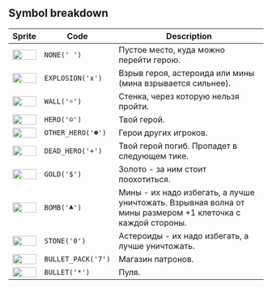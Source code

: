 <meta charset="UTF-8">

## Symbol breakdown
| Sprite | Code | Description |
| -------- | -------- | -------- |
|<img src="/codenjoy-contest/resources/spacerace/sprite/none.png" style="height:100%;" /> | `NONE(' ')` | Пустое место, куда можно перейти герою. | 
|<img src="/codenjoy-contest/resources/spacerace/sprite/explosion.png" style="height:100%;" /> | `EXPLOSION('x')` | Взрыв героя, астероида или мины (мина взрывается сильнее). | 
|<img src="/codenjoy-contest/resources/spacerace/sprite/wall.png" style="height:100%;" /> | `WALL('☼')` | Стенка, через которую нельзя пройти. | 
|<img src="/codenjoy-contest/resources/spacerace/sprite/hero.png" style="height:100%;" /> | `HERO('☺')` | Твой герой. | 
|<img src="/codenjoy-contest/resources/spacerace/sprite/other_hero.png" style="height:100%;" /> | `OTHER_HERO('☻')` | Герои других игроков. | 
|<img src="/codenjoy-contest/resources/spacerace/sprite/dead_hero.png" style="height:100%;" /> | `DEAD_HERO('+')` | Твой герой погиб. Пропадет в следующем тике. | 
|<img src="/codenjoy-contest/resources/spacerace/sprite/gold.png" style="height:100%;" /> | `GOLD('$')` | Золото - за ним стоит поохотиться. | 
|<img src="/codenjoy-contest/resources/spacerace/sprite/bomb.png" style="height:100%;" /> | `BOMB('♣')` | Мины - их надо избегать, а лучше уничтожать. Взрывная волна от мины размером +1 клеточка с каждой стороны. | 
|<img src="/codenjoy-contest/resources/spacerace/sprite/stone.png" style="height:100%;" /> | `STONE('0')` | Астероиды - их надо избегать, а лучше уничтожать. | 
|<img src="/codenjoy-contest/resources/spacerace/sprite/bullet_pack.png" style="height:100%;" /> | `BULLET_PACK('7')` | Магазин патронов. | 
|<img src="/codenjoy-contest/resources/spacerace/sprite/bullet.png" style="height:100%;" /> | `BULLET('*')` | Пуля. | 
